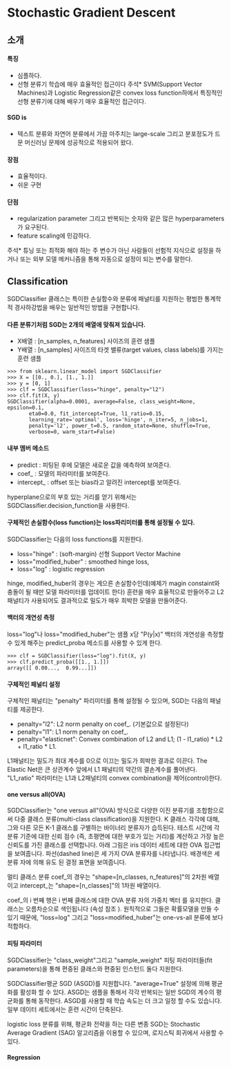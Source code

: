 # Stochastic Gradient Descent

## 소개 
#### 특징
- 심플하다.
- 선형 분류기 학습에 매우 효율적인 접근이다 
주석* SVM(Support Vector Machines)과 Logistic Regression같은 convex loss function하에서 특징적인 선형 분류기에 대해 배우기 매우 효율적인 접근이다.

#### SGD is
- 텍스트 분류와 자연어 분류에서 가끔 마주치는 large-scale 그리고 분포정도가 드문 머신러닝 문제에 성공적으로 적용되어 왔다.

#### 장점
- 효율적이다.
- 쉬운 구현

#### 단점
- regularization parameter 그리고 반복되는 숫자와 같은 많은 hyperparameters가 요구된다.
- feature scaling에 민감하다.

주석* 튜닝 또는 최적화 해야 하는 주 변수가 아닌 사람들이 선험적 지식으로 설정을 하거나 또는 외부 모델 메커니즘을 통해 자동으로 설정이 되는 변수를 말한다.


## Classification

SGDClassifier 클래스는 특이한 손실함수와 분류에 패널티를 지원하는 평범한 통계학적 경사하강법을 배우는 일반적인 방법을 구현합니다.

#### 다른 분류기처럼 SGD는 2개의 배열에 맞춰져 있습니다.
  - X배열 : [n_samples, n_features] 사이즈의 훈련 샘플
  - Y배열 : [n_samples] 사이즈의 타겟 밸류(target values, class labels)를 가지는 훈련 샘플

```
>>> from sklearn.linear_model import SGDClassifier
>>> X = [[0., 0.], [1., 1.]]
>>> y = [0, 1]
>>> clf = SGDClassifier(loss="hinge", penalty="l2")
>>> clf.fit(X, y)
SGDClassifier(alpha=0.0001, average=False, class_weight=None, epsilon=0.1,
       eta0=0.0, fit_intercept=True, l1_ratio=0.15,
       learning_rate='optimal', loss='hinge', n_iter=5, n_jobs=1,
       penalty='l2', power_t=0.5, random_state=None, shuffle=True,
       verbose=0, warm_start=False)
```

#### 내부 멤버 메소드
  - predict : 피팅된 후에 모델은 새로운 값을 예측하여 보여준다.
  - coef_ : 모델의 파라미터를 보여준다.
  - intercept_ : offset 또는 bias라고 알려진 intercept를 보여준다.

hyperplane으로의 부호 있는 거리를 얻기 위해서는 SGDClassifier.decision_function을 사용한다.


#### 구체적인 손실함수(loss function)는 loss파리미터를 통해 설정될 수 있다.
SGDClassifier는 다음의 loss functions를 지원한다.
  - loss="hinge" : (soft-margin) 선형 Support Vector Machine
  - loss="modified_huber" : smoothed hinge loss,
  - loss="log" : logistic regression

hinge, modified_huber의 경우는 게으른 손실함수인데(예제가 magin constaint와 충돌이 될 때만 모델 파라미터를 업데이트 한다) 훈련을 매우 효율적으로 만들어주고 L2패널티가 사용되어도 결과적으로 밀도가 매우 희박한 모델을 만들어준다.


#### 백터의 개연성 측정 
loss="log"나 loss="modified_huber"는 샘플 x당 "P(y|x)" 백터의 개연성을 측정할 수 있게 해주는 predict_proba 메소드를 사용할 수 있게 한다.
```
>>> clf = SGDClassifier(loss="log").fit(X, y)
>>> clf.predict_proba([[1., 1.]])                      
array([[ 0.00...,  0.99...]])
```

#### 구체적인 패널티 설정 
구체적인 패널티는 "penalty" 파리미터를 통해 설정될 수 있으며, SGD는 다음의 패널티를 제공한다.
  - penalty="l2": L2 norm penalty on coef_. (기본값으로 설정된다)
  - penalty="l1": L1 norm penalty on coef_.
  - penalty="elasticnet": Convex combination of L2 and L1; (1 - l1_ratio) * L2 + l1_ratio * L1.  

L1패널티는 밀도가 최대 계수를 0으로 이끄는 밀도가 희박한 결과로 이끈다.
The Elastic Net은 큰 상관계수 앞에서 L1 패널티의 약간의 결손계수를 풀어낸다.
"L1_ratio" 파라미터는 L1과 L2패널티의 convex combination을 제어(control)한다.

#### one versus all(OVA)
SGDClassifier는 "one versus all"(OVA) 방식으로 다양한 이진 분류기를 조합함으로써 다중 클래스 분류(multi-class classification)을 지원한다.
K 클래스 각각에 대해, 그와 다른 모든 K-1 클래스를 구별하는 바이너리 분류자가 습득된다.
테스트 시간에 각 분류 기준에 대한 신뢰 점수 (즉, 초평면에 대한 부호가 있는 거리)를 계산하고 가장 높은 신뢰도를 가진 클래스를 선택합니다. 
아래 그림은 iris 데이터 세트에 대한 OVA 접근법을 보여줍니다. 파선(dashed line)은 세 가지 OVA 분류자를 나타냅니다.
배경색은 세 분류 자에 의해 유도 된 결정 표면을 보여줍니다.

멀티 클래스 분류 coef_의 경우는 "shape=[n_classes, n_features]"의 2차원 배열이고 intercept_는 "shape=[n_classes]"의 1차원 배열이다.

coef_의 i 번째 행은 i 번째 클래스에 대한 OVA 분류 자의 가중치 벡터 를 유지한다.
클래스는 오름차순으로 색인됩니다 (속성 참조 ).
원칙적으로 그들은 확률모델을 만들 수 있기 때문에, "loss=log" 그리고 "loss=modified_huber"는 one-vs-all 분류에 보다 적합하다.


#### 피팅 파라미터
SGDClassifier는 "class_weight"그리고 "sample_weight" 피팅 파라미터들(fit parameters)을 통해 편중된 클래스와 편중된 인스턴드 둘다 지원한다.

SGDClassifier평균 SGD (ASGD)를 지원합니다. "average=True" 설정에 의해 평균화를 활성화 할 수 있다.
ASGD는 샘플을 통해서 각각 반복되는 일반 SGD의 계수의 평균화를 통해 동작한다.
ASGD를 사용할 때 학습 속도는 더 크고 일정 할 수도 있습니다. 일부 데이터 세트에서는 훈련 시간이 단축된다.

logistic loss 분류를 위해, 평균화 전략을 하는 다른 변종 SGD는 Stochastic Average Gradient (SAG) 알고리즘을 이용할 수 있으며, 로지스틱 회귀에서 사용할 수 있다.



#### Regression
